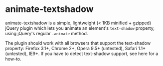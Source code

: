 animate-textshadow
==================

animate-textshadow is a simple, lightweight (< 1KB minified + gzipped) jQuery plugin which lets you animate an element's `text-shadow` property, using jQuery's regular `.animate` method.

The plugin should work with all browsers that support the text-shadow property: Firefox 3.1+, Chrome 2+, Opera 9.5+ (untested), Safari 1.1+ (untested), IE9+. If you have to detect text-shadow support, see here for a how-to.